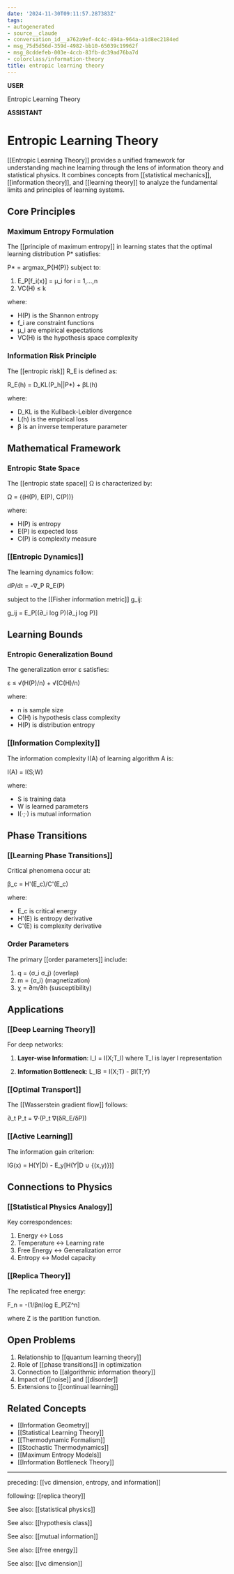 ```yaml
---
date: '2024-11-30T09:11:57.287383Z'
tags:
- autogenerated
- source__claude
- conversation_id__a762a9ef-4c4c-494a-964a-a1d8ec2184ed
- msg_75d5d56d-359d-4982-bb10-65039c19962f
- msg_8cddefeb-003e-4ccb-83fb-dc39ad76ba7d
- colorclass/information-theory
title: entropic learning theory
---
```


**USER**

Entropic Learning Theory


**ASSISTANT**

# Entropic Learning Theory

[[Entropic Learning Theory]] provides a unified framework for understanding machine learning through the lens of information theory and statistical physics. It combines concepts from [[statistical mechanics]], [[information theory]], and [[learning theory]] to analyze the fundamental limits and principles of learning systems.

## Core Principles

### Maximum Entropy Formulation

The [[principle of maximum entropy]] in learning states that the optimal learning distribution P* satisfies:

P* = argmax_P{H(P)} subject to:
1. E_P[f_i(x)] = μ_i for i = 1,...,n
2. VC(H) ≤ k

where:
- H(P) is the Shannon entropy
- f_i are constraint functions
- μ_i are empirical expectations
- VC(H) is the hypothesis space complexity

### Information Risk Principle

The [[entropic risk]] R_E is defined as:

R_E(h) = D_KL(P_h||P*) + βL(h)

where:
- D_KL is the Kullback-Leibler divergence
- L(h) is the empirical loss
- β is an inverse temperature parameter

## Mathematical Framework

### Entropic State Space

The [[entropic state space]] Ω is characterized by:

Ω = {(H(P), E(P), C(P))}

where:
- H(P) is entropy
- E(P) is expected loss
- C(P) is complexity measure

### [[Entropic Dynamics]]

The learning dynamics follow:

dP/dt = -∇_P R_E(P)

subject to the [[Fisher information metric]] g_ij:

g_ij = E_P[(∂_i log P)(∂_j log P)]

## Learning Bounds

### Entropic Generalization Bound

The generalization error ε satisfies:

ε ≤ √(H(P)/n) + √(C(H)/n)

where:
- n is sample size
- C(H) is hypothesis class complexity
- H(P) is distribution entropy

### [[Information Complexity]]

The information complexity I(A) of learning algorithm A is:

I(A) = I(S;W)

where:
- S is training data
- W is learned parameters
- I(·;·) is mutual information

## Phase Transitions

### [[Learning Phase Transitions]]

Critical phenomena occur at:

β_c = H'(E_c)/C'(E_c)

where:
- E_c is critical energy
- H'(E) is entropy derivative
- C'(E) is complexity derivative

### Order Parameters

The primary [[order parameters]] include:

1. q = ⟨σ_i σ_j⟩ (overlap)
2. m = ⟨σ_i⟩ (magnetization)
3. χ = ∂m/∂h (susceptibility)

## Applications

### [[Deep Learning Theory]]

For deep networks:

1. **Layer-wise Information**:
   I_l = I(X;T_l)
   where T_l is layer l representation

2. **Information Bottleneck**:
   L_IB = I(X;T) - βI(T;Y)

### [[Optimal Transport]]

The [[Wasserstein gradient flow]] follows:

∂_t P_t = ∇·(P_t ∇(δR_E/δP))

### [[Active Learning]]

The information gain criterion:

IG(x) = H(Y|D) - E_y[H(Y|D ∪ {(x,y)})]

## Connections to Physics

### [[Statistical Physics Analogy]]

Key correspondences:

1. Energy ↔ Loss
2. Temperature ↔ Learning rate
3. Free Energy ↔ Generalization error
4. Entropy ↔ Model capacity

### [[Replica Theory]]

The replicated free energy:

F_n = -(1/βn)log E_P[Z^n]

where Z is the partition function.

## Open Problems

1. Relationship to [[quantum learning theory]]
2. Role of [[phase transitions]] in optimization
3. Connection to [[algorithmic information theory]]
4. Impact of [[noise]] and [[disorder]]
5. Extensions to [[continual learning]]

## Related Concepts

- [[Information Geometry]]
- [[Statistical Learning Theory]]
- [[Thermodynamic Formalism]]
- [[Stochastic Thermodynamics]]
- [[Maximum Entropy Models]]
- [[Information Bottleneck Theory]]


---

preceding: [[vc dimension, entropy, and information]]  


following: [[replica theory]]

See also: [[statistical physics]]


See also: [[hypothesis class]]


See also: [[mutual information]]


See also: [[free energy]]


See also: [[vc dimension]]